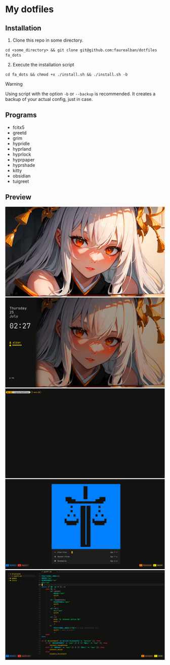 # My dotfiles

## Installation
1. Clone this repo in some directory.
```
cd <some_directory> && git clone git@github.com:faurealban/dotfiles fa_dots
```

2. Execute the installation script
```
cd fa_dots && chmod +x ./install.sh && ./install.sh -b
```

> [!WARNING]
> Using script with the option `-b` or `--backup` is recommended.
> It creates a backup of your actual config, just in case.

## Programs

- fcitx5
- greetd
- grim
- hypridle
- hyprland
- hyprlock
- hyprpaper
- hyprshade
- kitty
- obsidian
- tuigreet

## Preview

![](./preview/1.png)
![](./preview/2.png)
![](./preview/3.png)
![](./preview/4.png)
![](./preview/5.png)

